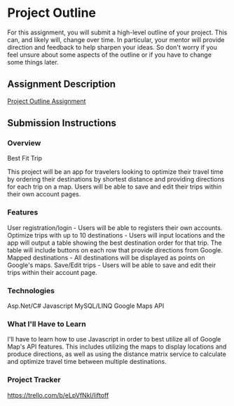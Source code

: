 # Project Outline
For this assignment, you will submit a high-level outline of your project. This can, and likely will, change over time. In particular, your mentor will provide direction and feedback to help sharpen your ideas. So don't worry if you feel unsure about some aspects of the outline or if you have to change some things later.

## Assignment Description
[Project Outline Assignment](https://education.launchcode.org/liftoff/modules/assignments/project-outline)

## Submission Instructions

### Overview
Best Fit Trip

This project will be an app for travelers looking to optimize their travel time by ordering their destinations by shortest distance and providing directions for each trip on a map. Users will be able to save and edit their trips within their own account pages. 

### Features
User registration/login - Users will be able to registers their own accounts. 
Optimize trips with up to 10 destinations - Users will input locations and the app will output a table showing the best destination order for that trip. The table will include buttons on each row that provide directions from Google. 
Mapped destinations - All destinations will be displayed as points on Google's maps. 
Save/Edit trips - Users will be able to save and edit their trips within their account page. 

### Technologies
Asp.Net/C#
Javascript
MySQL/LINQ
Google Maps API

### What I'll Have to Learn
I'll have to learn how to use Javascript in order to best utilize all of Google Map's API features. This includes utilizing the maps to display locations and produce directions, as well as using the distance matrix service to calculate and optimize travel time between multiple destinations. 

### Project Tracker
https://trello.com/b/eLpVfNkl/liftoff
